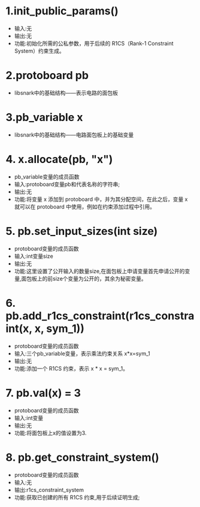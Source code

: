 # 1.init_public_params()
- 输入:无
- 输出:无
- 功能:初始化所需的公私参数，用于后续的 R1CS（Rank-1 Constraint System）约束生成。

# 2.protoboard<FieldT> pb
- libsnark中的基础结构——表示电路的面包板

# 3.pb_variable<FieldT> x
- libsnark中的基础结构——电路面包板上的基础变量

# 4. x.allocate(pb, "x")
- pb_variable变量的成员函数
- 输入:protoboard变量pb和代表名称的字符串;
- 输出:无
- 功能:将变量 x 添加到 protoboard 中，并为其分配空间，在此之后，变量 x 就可以在 protoboard 中使用，例如在约束添加过程中引用。

# 5. pb.set_input_sizes(int size)
- protoboard变量的成员函数
- 输入:int变量size
- 输出:无
- 功能:这里设置了公开输入的数量size,在面包板上申请变量首先申请公开的变量,面包板上的前size个变量为公开的，其余为秘密变量。

# 6. pb.add_r1cs_constraint(r1cs_constraint<FieldT>(x, x, sym_1))
- protoboard变量的成员函数
- 输入:三个pb_variable变量，表示乘法约束关系 x*x=sym_1
- 输出:无
- 功能:添加一个 R1CS 约束，表示 x * x = sym_1。

# 7. pb.val(x) = 3
- protoboard变量的成员函数
- 输入:int变量
- 输出:无
- 功能:将面包板上x的值设置为3.

# 8. pb.get_constraint_system()
- protoboard变量的成员函数
- 输入:无
- 输出:r1cs_constraint_system
- 功能:获取已创建的所有 R1CS 约束,用于后续证明生成;